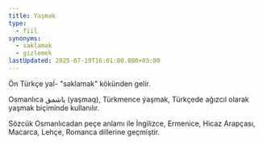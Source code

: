 ```yaml
---
title: Yaşmak
type:
  - fiil
synonyms:
  - saklamak
  - gizlemek
lastUpdated: 2025-07-19T16:01:00.000+03:00
---
```

Ön Türkçe yaĺ- "saklamak" kökünden gelir.

Osmanlıca یاشمق (yaşmaq), Türkmence ýaşmak, Türkçede ağızcıl olarak yaşmak biçiminde kullanılır.

Sözcük Osmanlıcadan peçe anlamı ile İngilizce, Ermenice, Hicaz Arapçası, Macarca, Lehçe, Romanca dillerine geçmiştir.
